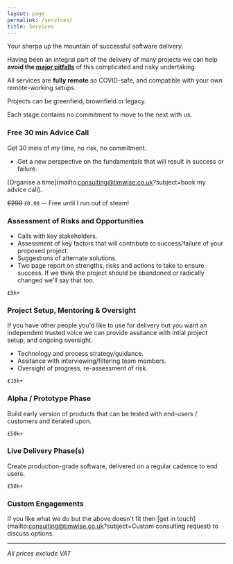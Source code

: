 ```yaml
---
layout: page
permalink: /services/
title: Services
---
```

Your sherpa up the mountain of successful software delivery.

Having been an integral part of the delivery of many projects we can help **avoid the [major pitfalls](https://en.wikipedia.org/wiki/List_of_failed_and_overbudget_custom_software_projects)** of this complicated and risky undertaking.

All services are **fully remote** so COVID-safe, and compatible with your own remote-working setups.

Projects can be greenfield, brownfield or legacy.

Each stage contains no commitment to move to the next with us.

### Free 30 min Advice Call

Get 30 mins of my time, no risk, no commitment.

* Get a new perspective on the fundamentals that will result in success or failure.

[Organise a time](mailto:consulting@timwise.co.uk?subject=book my advice call).

~~£200~~ `£0.00` -- Free until I run out of steam!

### Assessment of Risks and Opportunities

* Calls with key stakeholders.
* Assessment of key factors that will contribute to success/failure of your proposed project.
* Suggestions of alternate solutions.
* Two page report on strengths, risks and actions to take to ensure success. If we think the project should be abandoned or radically changed we'll say that too.

`£5k+`

### Project Setup, Mentoring & Oversight

If you have other people you'd like to use for delivery but you want an independent trusted voice we can provide assitance with intial project setup, and ongoing oversight.

* Technology and process strategy/guidance.
* Assitance with interviewing/filtering team members.
* Oversight of progress, re-assessment of risk.

`£15k+`

### Alpha / Prototype Phase

Build early version of products that can be tested with end-users / customers and iterated upon.

`£50k+`

### Live Delivery Phase(s)

Create production-grade software, delivered on a regular cadence to end users.

`£50k+`

### Custom Engagements

If you like what we do but the above doesn't fit then [get in touch](mailto:consulting@timwise.co.uk?subject=Custom consulting request) to discuss options.

---
*All prices exclude VAT*

